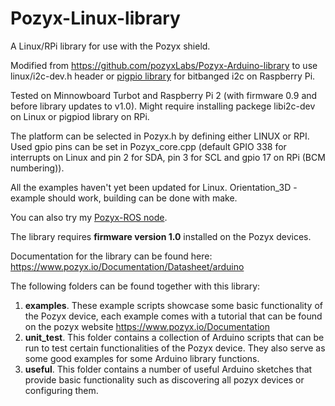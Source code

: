 # Pozyx-Linux-library
A Linux/RPi library for use with the Pozyx shield.

Modified from https://github.com/pozyxLabs/Pozyx-Arduino-library to use linux/i2c-dev.h header or [pigpio library](http://abyz.co.uk/rpi/pigpio/index.html) for bitbanged i2c on Raspberry Pi.

Tested on Minnowboard Turbot and Raspberry Pi 2 (with firmware 0.9 and before library updates to v1.0). Might require installing packege libi2c-dev on Linux or pigpiod library on RPi.

The platform can be selected in Pozyx.h by defining either LINUX or RPI. Used gpio pins can be set in Pozyx_core.cpp (default GPIO 338 for interrupts on Linux and pin 2 for SDA, pin 3 for SCL and gpio 17 on RPi (BCM numbering)).

All the examples haven't yet been updated for Linux. Orientation_3D -example should work, building can be done with make.

You can also try my [Pozyx-ROS node](https://github.com/heivi/Pozyx-ROS).

The library requires **firmware version 1.0** installed on the Pozyx devices.

Documentation for the library can be found here:
https://www.pozyx.io/Documentation/Datasheet/arduino

The following folders can be found together with this library:

1.  **examples**. These example scripts showcase some basic functionality of the Pozyx device, each example comes with a tutorial that can be found on the pozyx website https://www.pozyx.io/Documentation
2.  **unit_test**. This folder contains a collection of Arduino scripts that can be run to test certain functionalities of the Pozyx device. They also serve as some good examples for some Arduino library functions.
3.  **useful**. This folder contains a number of useful Arduino sketches that provide basic functionality such as discovering all pozyx devices or configuring them.
